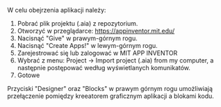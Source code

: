 W celu obejrzenia aplikacji należy:
1. Pobrać plik projektu (.aia) z repozytorium. 
1. Otworzyć w przeglądarce: https://appinventor.mit.edu/
2. Nacisnąć "Give" w prawym-górnym rogu.
3. Nacisnąć "Create Apps!" w lewym-górnym rogu.
4. Zarejestrować się lub zalogować w MIT APP INVENTOR
5. Wybrać z menu: Project -> Import project (.aia) from my computer, a następnie postępować według wyświetlanych komunikatów.
6. Gotowe

Przyciski "Designer" oraz "Blocks" w prawym górnym rogu umożliwiają przełączenie pomiędzy kreeatorem graficznym aplikacji a blokami kodu.

